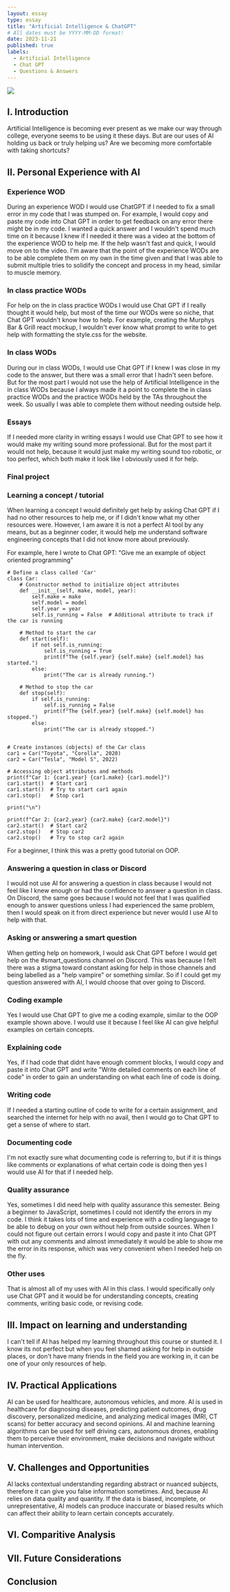 ```yaml
---
layout: essay
type: essay
title: "Artificial Intelligence & ChatGPT"
# All dates must be YYYY-MM-DD format!
date: 2023-11-21
published: true 
labels:
  - Artificial Intelligence
  - Chat GPT
  - Questions & Answers
---
```

<img class="center" src="../img/artificialIntelligence/header.png">

## I. Introduction
Artificial Intelligence is becoming ever present as we make our way through college, everyone seems to be using it these days. But are our uses of AI holding us back or truly helping us? Are we becoming more comfortable with taking shortcuts?
## II. Personal Experience with AI
### Experience WOD
During an experience WOD I would use ChatGPT if I needed to fix a small error in my code that I was stumped on. For example, I would copy and paste my code into Chat GPT in order to get feedback on any error there might be in my code. I wanted a quick answer and I wouldn't spend much time on it because I knew if I needed it there was a video at the bottom of the experience WOD to help me. If the help wasn't fast and quick, I would move on to the video. I'm aware that the point of the experience WODs are to be able complete them on my own in the time given and that I was able to submit multiple tries to solidify the concept and process in my head, similar to muscle memory. 
### In class practice WODs 
For help on the in class practice WODs I would use Chat GPT if I really thought it would help, but most of the time our WODs were so niche, that Chat GPT wouldn't know how to help. For example, creating the Murphys Bar & Grill react mockup, I wouldn't ever know what prompt to write to get help with formatting the style.css for the website. 
### In class WODs 
During our in class WODs, I would use Chat GPT if I knew I was close in my code to the answer, but there was a small error that I hadn't seen before. But for the most part I would not use the help of Artificial Intelligence in the in class WODs because I always made it a point to complete the in class practice WODs and the practice WODs held by the TAs throughout the week. So usually I was able to complete them without needing outside help. 
### Essays 
If I needed more clarity in writing essays I would use Chat GPT to see how it would make my writing sound more professional. But for the most part it would not help, because it would just make my writing sound too robotic, or too perfect, which both make it look like I obviously used it for help.
### Final project 

### Learning a concept / tutorial
When learning a concept I would definitely get help by asking Chat GPT if I had no other resources to help me, or if I didn't know what my other resources were. However, I am aware it is not a perfect AI tool by any means, but as a beginner coder, it would help me understand software engineering concepts that I did not know more about previously.  

For example, here I wrote to Chat GPT: "Give me an example of object oriented programming"
```
# Define a class called 'Car'
class Car:
    # Constructor method to initialize object attributes
    def __init__(self, make, model, year):
        self.make = make
        self.model = model
        self.year = year
        self.is_running = False  # Additional attribute to track if the car is running

    # Method to start the car
    def start(self):
        if not self.is_running:
            self.is_running = True
            print(f"The {self.year} {self.make} {self.model} has started.")
        else:
            print("The car is already running.")

    # Method to stop the car
    def stop(self):
        if self.is_running:
            self.is_running = False
            print(f"The {self.year} {self.make} {self.model} has stopped.")
        else:
            print("The car is already stopped.")


# Create instances (objects) of the Car class
car1 = Car("Toyota", "Corolla", 2020)
car2 = Car("Tesla", "Model S", 2022)

# Accessing object attributes and methods
print(f"Car 1: {car1.year} {car1.make} {car1.model}")
car1.start()  # Start car1
car1.start()  # Try to start car1 again
car1.stop()   # Stop car1

print("\n")

print(f"Car 2: {car2.year} {car2.make} {car2.model}")
car2.start()  # Start car2
car2.stop()   # Stop car2
car2.stop()   # Try to stop car2 again

```
For a beginner, I think this was a pretty good tutorial on OOP. 
### Answering a question in class or Discord
I would not use AI for answering a question in class because I would not feel like I knew enough or had the confidence to answer a question in class. On Discord, the same goes because I would not feel that I was qualified enough to answer questions unless I had experienced the same problem, then I would speak on it from direct experience but never would I use AI to  help with that. 
### Asking or answering a smart question
When getting help on homework, I would ask Chat GPT before I would get help on the #smart_questions channel on Discord. This was because I felt there was a stigma toward constant asking for help in those channels and being labelled as a "help vampire" or something similar. So if I could get my question answered with AI, I would choose that over going to Discord.
### Coding example 
Yes I would use Chat GPT to give me a coding example, similar to the OOP example shown above. I would use it because I feel like AI can give helpful examples on certain concepts. 
### Explaining code
Yes, if I had code that didnt have enough comment blocks, I would copy and paste it into Chat GPT and write "Write detailed comments on each line of code" in order to gain an understanding on what each line of code is doing. 
### Writing code
If I needed a starting outline of code to write for a certain assignment, and searched the internet for help with no avail, then I would go to Chat GPT to get a sense of where to start. 
### Documenting code
I'm not exactly sure what documenting code is referring to, but if it is things like comments or explanations of what certain code is doing then yes I would use AI for that if I needed help. 
### Quality assurance
Yes, sometimes I did need help with quality assurance this semester. Being a beginner to JavaScript, sometimes I could not identify the errors in my code. I think it takes lots of time and experience with a coding language to be able to debug on your own without help from outside sources. When I could not figure out certain errors I would copy and paste it into Chat GPT with out any comments and almost immediately it would be able to show me the error in its response, which was very convenient when I needed help on the fly. 
### Other uses
That is almost all of my uses with AI in this class. I would specifically only use Chat GPT and it would be for understanding concepts, creating comments, writing basic code, or revising code. 
## III. Impact on learning and understanding
I can't tell if AI has helped my learning throughout this course or stunted it. I know its not perfect but when you feel shamed asking for help in outside places, or don't have many friends in the field you are working in, it can be one of your only resources of help. 
## IV. Practical Applications
AI can be used for healthcare, autonomous vehicles, and more. AI is used in healthcare for diagnosing diseases, predicting patient outcomes, drug discovery, personalized medicine, and analyzing medical images (MRI, CT scans) for better accuracy and second opinions. AI and machine learning algorithms can be used for self driving cars, autonomous drones, enabling them to perceive their environment, make decisions and navigate without human intervention. 
## V. Challenges and Opportunities 
AI lacks contextual understanding regarding abstract or nuanced subjects, therefore it can give you false information sometimes. And, because AI relies on data quality and quantity. If the data is biased, incomplete, or unrepresentative, AI models can produce inaccurate or biased results which can affect their ability to learn certain concepts accurately. 
## VI. Comparitive Analysis
## VII. Future Considerations
## Conclusion

